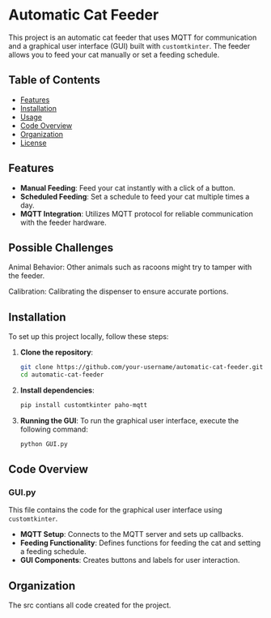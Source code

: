 # Automatic Cat Feeder

This project is an automatic cat feeder that uses MQTT for communication and a graphical user interface (GUI) built with `customtkinter`. The feeder allows you to feed your cat manually or set a feeding schedule.

## Table of Contents
- [Features](#features)
- [Installation](#installation)
- [Usage](#usage)
- [Code Overview](#code-overview)
- [Organization](#organization)
- [License](#license)

## Features
- **Manual Feeding**: Feed your cat instantly with a click of a button.
- **Scheduled Feeding**: Set a schedule to feed your cat multiple times a day.
- **MQTT Integration**: Utilizes MQTT protocol for reliable communication with the feeder hardware.


## Possible Challenges 
Animal Behavior: Other animals such as racoons might try to tamper with the feeder.

Calibration: Calibrating the dispenser to ensure accurate portions. 

## Installation
To set up this project locally, follow these steps:

1. **Clone the repository**:
   ```sh
   git clone https://github.com/your-username/automatic-cat-feeder.git
   cd automatic-cat-feeder
   
   
2. **Install dependencies**:
   ```sh
   pip install customtkinter paho-mqtt
3. **Running the GUI**:
   To run the graphical user interface, execute the following command:
   ```sh
   python GUI.py

## Code Overview

### GUI.py

This file contains the code for the graphical user interface using `customtkinter`.

* **MQTT Setup**: Connects to the MQTT server and sets up callbacks.
* **Feeding Functionality**: Defines functions for feeding the cat and setting a feeding schedule.
* **GUI Components**: Creates buttons and labels for user interaction.




## Organization
The src contians all code created for the project. 

